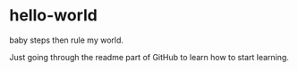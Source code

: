 # hello-world
baby steps then rule my world.

Just going through the readme part of GitHub to learn how to start learning.
